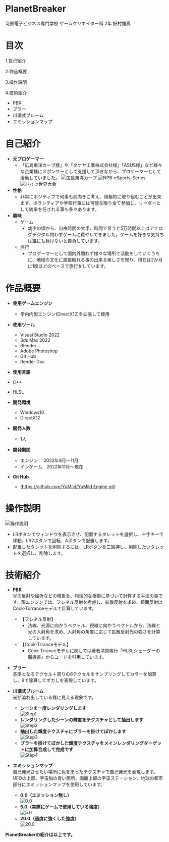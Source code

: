 # PlanetBreaker

河原電子ビジネス専門学校
ゲームクリエイター科 2年 好村雄真

# 目次

1.自己紹介

2.作品概要

3.操作説明

4.技術紹介

- PBR
- ブラー
- 川瀬式ブルーム
- エミッションマップ

# 自己紹介

- **元プロゲーマー**
  - 「広島東洋カープ様」や「タケヤ工業株式会社様」「ASUS様」など様々な企業様にスポンサーとして支援して頂きながら、プロゲーマーとして活動していました。
  ![広島東洋カープ](広島東洋カープ.png)
  ![NPB-eSports-Series](NPB_eSports_Series.png)
  ![ドイツ世界大会](ドイツ世界大会.png)
- **性格**
  - 非常にポジティブで何事も前向きに考え、積極的に取り組むことが出来ます。ボランティアや学校行事には可能な限り全て参加し、リーダーとして統率を任される事も多々あります。
- **趣味**
  - ゲーム
    - 幼少の頃から、自由時間の大半、時間で言うと5万時間以上はアナログデジタル問わずゲームに費やしてきました。ゲームを好きな気持ちは誰にも負けないと自負しています。
  - 旅行
      - プロゲーマーとして国内外問わず様々な場所で活動をしていくうちに、地域の文化に直接触れる事の出来る楽しさを知り、現在は2か月に1度ほどのペースで旅行をしています。

# 作品概要

- **使用ゲームエンジン**
  - 学内内製エンジン(DirectX12)を拡張して使用

- **使用ツール**
  - Visual Studio 2022
  - 3ds Max 2022
  - Blender
  - Adobe Photoshop
  - Git Hub
  - Render Doc

- **使用言語**
- C++
- HLSL

- **開発環境**  
  - Windows10
  - DirectX12

- **開発人数**
  - 1人

- **開発期間**
  - エンジン 　2022年9月～11月
  - インゲーム　2022年11月～現在

- **Git Hub**
  - (https://github.com/YuMild/YuMild.Engine.git)

# 操作説明

![操作説明](Controller.png)

- LRボタンでウィンドウを表示させ、配置するタレットを選択し、十字キーで移動、LR2ボタンで回転、Aボタンで配置します。
- 配置したタレットを削除するには、LRボタンを二回押し、削除したいタレットを選択し、削除します。

# 技術紹介

- **PBR**  
  光の反射や屈折などの現象を、物理的な根拠に基づいて計算する手法の事です。現エンジンでは、フレネル反射を考慮し、拡散反射を求め、鏡面反射はCook-Torranceモデルで計算しています。
    - 【フレネル反射】
      - 法線、光源に向かうベクトル、視線に向かうベクトルから、法線と光の入射角を求め、入射角の角度に応じて拡散反射光の強さを計算しています。
    - 【Cook-Trranceモデル】
      - Cook-Trranceモデルに関しては著者清原隆行「HLSLシェーダーの魔導書」からコードを引用しています。

- **ブラー**  
  基準となるテクセル＋周りの8テクセルをサンプリングしてカラーを加算し、9で除算してボカしを表現しています。

- **川瀬式ブルーム**  
  光が溢れ出している様に見える現象です。  
    - **シーンを一度レンダリングします**  
     ![Step1](Bloom_1.png)  
    - **レンダリングしたシーンの輝度をテクスチャとして抽出します**  
     ![Step2](Bloom_2.png)  
    - **抽出した輝度テクスチャにブラーを掛けてぼかします**  
     ![Step3](Bloom_3.png)  
    - **ブラーを掛けてぼかした輝度テクスチャをメインレンダリングターゲットに加算合成して完成です**  
     ![Step4](Bloom_4.png)  

- **エミッションマップ**  
  自己発光させたい場所に色を塗ったテクスチャで自己発光を表現します。  
  UFOの上部、宇宙船の青い箇所、画面上部の宇宙ステーション、地球の都市部分にエミッションマップを使用しています。
  - **0.0（エミッション無し）**  
  ![0.0](Emission_1.png)  
  - **5.0（実際にゲームで使用している強度）**  
  ![5.0](Emission_2.png)  
  - **20.0（過度に強くした強度）**  
  ![20.0](Emission_3.png)  
  
**PlanetBreakerの紹介は以上です。**